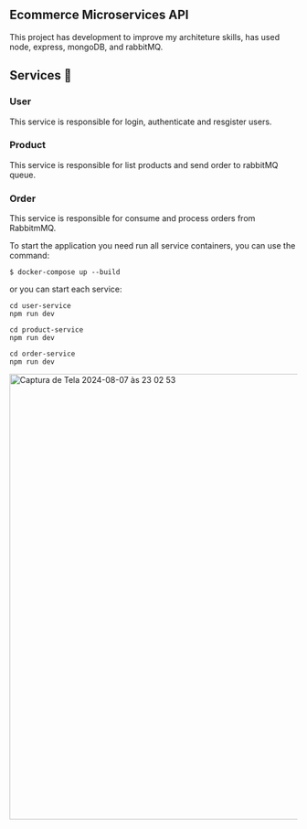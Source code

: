 ## Ecommerce Microservices API

This project has development to improve my architeture skills, has used node, express, mongoDB, and rabbitMQ.

## Services :satellite:
### User 
  This service is responsible for login, authenticate and resgister users.
### Product 
  This service is responsible for list products and send order to rabbitMQ queue.
### Order 
  This service is responsible for consume and process orders from RabbitmMQ.

To start the application you need run all service containers, you can use the command:

`$ docker-compose up --build`

or you can start each service:

    cd user-service
    npm run dev

    cd product-service
    npm run dev

    cd order-service
    npm run dev

<img width="780" alt="Captura de Tela 2024-08-07 às 23 02 53" src="https://github.com/user-attachments/assets/4987def9-676f-4bb3-90c4-507990d3e911">
